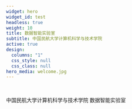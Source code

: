 ```yaml
---
widget: hero
widget_id: test
headless: true
weight: 10
title: 数据智能实验室
subtitle: 中国民航大学计算机科学与技术学院
active: true
design:
  columns: "1"
  css_style: null
  css_class: null
hero_media: welcome.jpg
---
```

<br>

中国民航大学计算机科学与技术学院 数据智能实验室